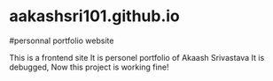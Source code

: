 # aakashsri101.github.io
#personnal portfolio website 

This is a frontend site 
It is personel portfolio of Akaash Srivastava
It is debugged, Now this project is working fine!


